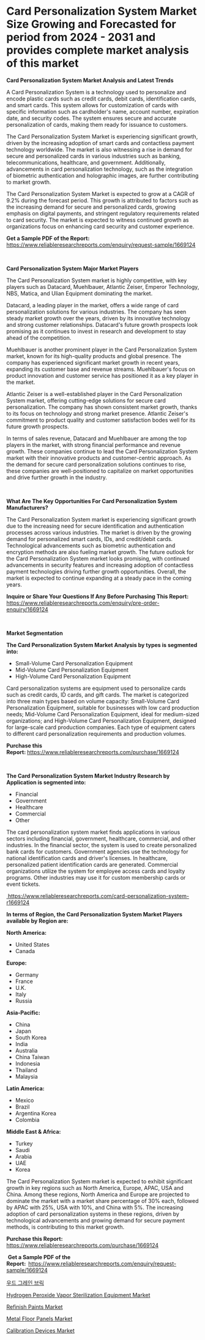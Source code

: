<p><h1>Card Personalization System Market Size Growing and Forecasted for period from 2024 - 2031 and provides complete market analysis of this market</h1></p><p><strong>Card Personalization System Market Analysis and Latest Trends</strong></p>
<p><p>A Card Personalization System is a technology used to personalize and encode plastic cards such as credit cards, debit cards, identification cards, and smart cards. This system allows for customization of cards with specific information such as cardholder's name, account number, expiration date, and security codes. The system ensures secure and accurate personalization of cards, making them ready for issuance to customers.</p><p>The Card Personalization System Market is experiencing significant growth, driven by the increasing adoption of smart cards and contactless payment technology worldwide. The market is also witnessing a rise in demand for secure and personalized cards in various industries such as banking, telecommunications, healthcare, and government. Additionally, advancements in card personalization technology, such as the integration of biometric authentication and holographic images, are further contributing to market growth.</p><p>The Card Personalization System Market is expected to grow at a CAGR of 9.2% during the forecast period. This growth is attributed to factors such as the increasing demand for secure and personalized cards, growing emphasis on digital payments, and stringent regulatory requirements related to card security. The market is expected to witness continued growth as organizations focus on enhancing card security and customer experience.</p></p>
<p><strong>Get a Sample PDF of the Report:&nbsp;</strong> <a href="https://www.reliableresearchreports.com/enquiry/request-sample/1669124">https://www.reliableresearchreports.com/enquiry/request-sample/1669124</a></p>
<p>&nbsp;</p>
<p><strong>Card Personalization System Major Market Players</strong></p>
<p><p>The Card Personalization System market is highly competitive, with key players such as Datacard, Muehlbauer, Atlantic Zeiser, Emperor Technology, NBS, Matica, and Ulian Equipment dominating the market. </p><p>Datacard, a leading player in the market, offers a wide range of card personalization solutions for various industries. The company has seen steady market growth over the years, driven by its innovative technology and strong customer relationships. Datacard's future growth prospects look promising as it continues to invest in research and development to stay ahead of the competition.</p><p>Muehlbauer is another prominent player in the Card Personalization System market, known for its high-quality products and global presence. The company has experienced significant market growth in recent years, expanding its customer base and revenue streams. Muehlbauer's focus on product innovation and customer service has positioned it as a key player in the market.</p><p>Atlantic Zeiser is a well-established player in the Card Personalization System market, offering cutting-edge solutions for secure card personalization. The company has shown consistent market growth, thanks to its focus on technology and strong market presence. Atlantic Zeiser's commitment to product quality and customer satisfaction bodes well for its future growth prospects.</p><p>In terms of sales revenue, Datacard and Muehlbauer are among the top players in the market, with strong financial performance and revenue growth. These companies continue to lead the Card Personalization System market with their innovative products and customer-centric approach. As the demand for secure card personalization solutions continues to rise, these companies are well-positioned to capitalize on market opportunities and drive further growth in the industry.</p></p>
<p>&nbsp;</p>
<p><strong>What Are The Key Opportunities For Card Personalization System Manufacturers?</strong></p>
<p><p>The Card Personalization System market is experiencing significant growth due to the increasing need for secure identification and authentication processes across various industries. The market is driven by the growing demand for personalized smart cards, IDs, and credit/debit cards. Technological advancements such as biometric authentication and encryption methods are also fueling market growth. The future outlook for the Card Personalization System market looks promising, with continued advancements in security features and increasing adoption of contactless payment technologies driving further growth opportunities. Overall, the market is expected to continue expanding at a steady pace in the coming years.</p></p>
<p><strong>Inquire or Share Your Questions If Any Before Purchasing This Report:</strong> <a href="https://www.reliableresearchreports.com/enquiry/pre-order-enquiry/1669124">https://www.reliableresearchreports.com/enquiry/pre-order-enquiry/1669124</a></p>
<p>&nbsp;</p>
<p><strong>Market Segmentation</strong></p>
<p><strong>The Card Personalization System Market Analysis by types is segmented into:</strong></p>
<p><ul><li>Small-Volume Card Personalization Equipment</li><li>Mid-Volume Card Personalization Equipment</li><li>High-Volume Card Personalization Equipment</li></ul></p>
<p><p>Card personalization systems are equipment used to personalize cards such as credit cards, ID cards, and gift cards. The market is categorized into three main types based on volume capacity: Small-Volume Card Personalization Equipment, suitable for businesses with low card production needs; Mid-Volume Card Personalization Equipment, ideal for medium-sized organizations; and High-Volume Card Personalization Equipment, designed for large-scale card production companies. Each type of equipment caters to different card personalization requirements and production volumes.</p></p>
<p><strong>Purchase this Report:&nbsp;</strong><a href="https://www.reliableresearchreports.com/purchase/1669124">https://www.reliableresearchreports.com/purchase/1669124</a></p>
<p>&nbsp;</p>
<p><strong>The Card Personalization System Market Industry Research by Application is segmented into:</strong></p>
<p><ul><li>Financial</li><li>Government</li><li>Healthcare</li><li>Commercial</li><li>Other</li></ul></p>
<p><p>The card personalization system market finds applications in various sectors including financial, government, healthcare, commercial, and other industries. In the financial sector, the system is used to create personalized bank cards for customers. Government agencies use the technology for national identification cards and driver's licenses. In healthcare, personalized patient identification cards are generated. Commercial organizations utilize the system for employee access cards and loyalty programs. Other industries may use it for custom membership cards or event tickets.</p></p>
<p><a href="https://www.reliableresearchreports.com/card-personalization-system-r1669124">&nbsp;https://www.reliableresearchreports.com/card-personalization-system-r1669124</a></p>
<p><strong>In terms of Region, the Card Personalization System Market Players available by Region are:</strong></p>
<p>
    <p> <strong> North America: </strong>
        <ul>
            <li>United States</li>
            <li>Canada</li>
        </ul>
        </p> 
    <p> <strong> Europe: </strong>
        <ul>
            <li>Germany</li>
            <li>France</li>
            <li>U.K.</li>
            <li>Italy</li>
            <li>Russia</li>
        </ul>
        </p> 
    <p> <strong> Asia-Pacific: </strong>
        <ul>
            <li>China</li>
            <li>Japan</li>
            <li>South Korea</li>
            <li>India</li>
            <li>Australia</li>
            <li>China Taiwan</li>
            <li>Indonesia</li>
            <li>Thailand</li>
            <li>Malaysia</li>
        </ul>
        </p> 
    <p> <strong> Latin America: </strong>
        <ul>
            <li>Mexico</li>
            <li>Brazil</li>
            <li>Argentina Korea</li>
            <li>Colombia</li>
        </ul>
        </p> 
    <p> <strong> Middle East & Africa: </strong>
        <ul>
            <li>Turkey</li>
            <li>Saudi</li>
            <li>Arabia</li>
            <li>UAE</li>
            <li>Korea</li>
        </ul>
    </p>
    </p>
<p><p>The Card Personalization System market is expected to exhibit significant growth in key regions such as North America, Europe, APAC, USA and China. Among these regions, North America and Europe are projected to dominate the market with a market share percentage of 30% each, followed by APAC with 25%, USA with 10%, and China with 5%. The increasing adoption of card personalization systems in these regions, driven by technological advancements and growing demand for secure payment methods, is contributing to this market growth.</p></p>
<p><strong>Purchase this Report: </strong><a href="https://www.reliableresearchreports.com/purchase/1669124">https://www.reliableresearchreports.com/purchase/1669124</a></p>
<p>&nbsp;<strong>Get a Sample PDF of the Report:&nbsp;&nbsp;</strong><a href="https://www.reliableresearchreports.com/enquiry/request-sample/1669124">https://www.reliableresearchreports.com/enquiry/request-sample/1669124</a></p>
<p><strong></strong></p>
<p><p><a href="https://github.com/royErdmtyan906778/Market-Research-Report-List-1/blob/main/339927826053.md">우드 그레인 브릭</a></p><p><a href="https://github.com/pjcfca/Market-Research-Report-List-2/blob/main/hydrogen-peroxide-vapor-sterilization-equipment-market.md">Hydrogen Peroxide Vapor Sterilization Equipment Market</a></p><p><a href="https://issuu.com/reportprime-2/docs/refinish-paints-market-size-2030.pptx">Refinish Paints Market</a></p><p><a href="https://issuu.com/reportprime-2/docs/metal-floor-panels-market-size-2030.pptx">Metal Floor Panels Market</a></p><p><a href="https://github.com/wusalecollins540tpqoz/Market-Research-Report-List-2/blob/main/calibration-devices-market.md">Calibration Devices Market</a></p></p>